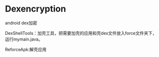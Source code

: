 # Dexencryption
android dex加密

DexShellTools：加壳工具，把需要加壳的应用和壳dex文件放入force文件夹下，运行mymain.java。

ReforceApk:解壳应用
